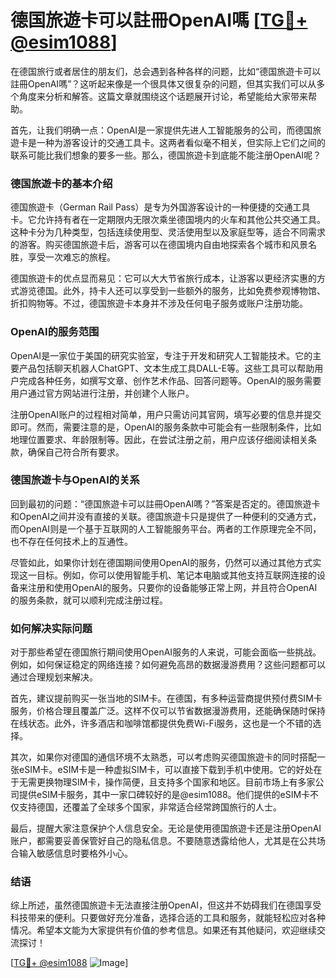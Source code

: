 # 德国旅遊卡可以註冊OpenAI嗎 [[TG💪+ @esim1088](https://t.me/s/esim1088)]

在德国旅行或者居住的朋友们，总会遇到各种各样的问题，比如“德国旅遊卡可以註冊OpenAI嗎”？这听起来像是一个很具体又很复杂的问题，但其实我们可以从多个角度来分析和解答。这篇文章就围绕这个话题展开讨论，希望能给大家带来帮助。

首先，让我们明确一点：OpenAI是一家提供先进人工智能服务的公司，而德国旅遊卡是一种为游客设计的交通工具卡。这两者看似毫不相关，但实际上它们之间的联系可能比我们想象的要多一些。那么，德国旅遊卡到底能不能注册OpenAI呢？

### 德国旅遊卡的基本介绍

德国旅遊卡（German Rail Pass）是专为外国游客设计的一种便捷的交通工具卡。它允许持有者在一定期限内无限次乘坐德国境内的火车和其他公共交通工具。这种卡分为几种类型，包括连续使用型、灵活使用型以及家庭型等，适合不同需求的游客。购买德国旅遊卡后，游客可以在德国境内自由地探索各个城市和风景名胜，享受一次难忘的旅程。

德国旅遊卡的优点显而易见：它可以大大节省旅行成本，让游客以更经济实惠的方式游览德国。此外，持卡人还可以享受到一些额外的服务，比如免费参观博物馆、折扣购物等。不过，德国旅遊卡本身并不涉及任何电子服务或账户注册功能。

### OpenAI的服务范围

OpenAI是一家位于美国的研究实验室，专注于开发和研究人工智能技术。它的主要产品包括聊天机器人ChatGPT、文本生成工具DALL-E等。这些工具可以帮助用户完成各种任务，如撰写文章、创作艺术作品、回答问题等。OpenAI的服务需要用户通过官方网站进行注册，并创建个人账户。

注册OpenAI账户的过程相对简单，用户只需访问其官网，填写必要的信息并提交即可。然而，需要注意的是，OpenAI的服务条款中可能会有一些限制条件，比如地理位置要求、年龄限制等。因此，在尝试注册之前，用户应该仔细阅读相关条款，确保自己符合所有要求。

### 德国旅遊卡与OpenAI的关系

回到最初的问题：“德国旅遊卡可以註冊OpenAI嗎？”答案是否定的。德国旅遊卡和OpenAI之间并没有直接的关联。德国旅遊卡只是提供了一种便利的交通方式，而OpenAI则是一个基于互联网的人工智能服务平台。两者的工作原理完全不同，也不存在任何技术上的互通性。

尽管如此，如果你计划在德国期间使用OpenAI的服务，仍然可以通过其他方式实现这一目标。例如，你可以使用智能手机、笔记本电脑或其他支持互联网连接的设备来注册和使用OpenAI的服务。只要你的设备能够正常上网，并且符合OpenAI的服务条款，就可以顺利完成注册过程。

### 如何解决实际问题

对于那些希望在德国旅行期间使用OpenAI服务的人来说，可能会面临一些挑战。例如，如何保证稳定的网络连接？如何避免高昂的数据漫游费用？这些问题都可以通过合理规划来解决。

首先，建议提前购买一张当地的SIM卡。在德国，有多种运营商提供预付费SIM卡服务，价格合理且覆盖广泛。这样不仅可以节省数据漫游费用，还能确保随时保持在线状态。此外，许多酒店和咖啡馆都提供免费Wi-Fi服务，这也是一个不错的选择。

其次，如果你对德国的通信环境不太熟悉，可以考虑购买德国旅遊卡的同时搭配一张eSIM卡。eSIM卡是一种虚拟SIM卡，可以直接下载到手机中使用。它的好处在于无需更换物理SIM卡，操作简便，且支持多个国家和地区。目前市场上有多家公司提供eSIM卡服务，其中一家口碑较好的是@esim1088。他们提供的eSIM卡不仅支持德国，还覆盖了全球多个国家，非常适合经常跨国旅行的人士。

最后，提醒大家注意保护个人信息安全。无论是使用德国旅遊卡还是注册OpenAI账户，都需要妥善保管好自己的隐私信息。不要随意透露给他人，尤其是在公共场合输入敏感信息时要格外小心。

### 结语

综上所述，虽然德国旅遊卡无法直接注册OpenAI，但这并不妨碍我们在德国享受科技带来的便利。只要做好充分准备，选择合适的工具和服务，就能轻松应对各种情况。希望本文能为大家提供有价值的参考信息。如果还有其他疑问，欢迎继续交流探讨！

[[TG💪+ @esim1088](https://t.me/s/esim1088) ![Image](https://i.postimg.cc/4NQfJmqS/Snipaste-2025-05-13-00-14-12.png)]